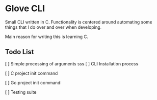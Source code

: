 # Glove CLI

Small CLI written in C. Functionality is centered around automating some things that I do over and over when developing.

Main reason for writing this is learning C.

## Todo List
[ ] Simple processing of arguments
sss
[ ] CLI Installation process

[ ] C project init command

[ ] Go project init command

[ ] Testing suite